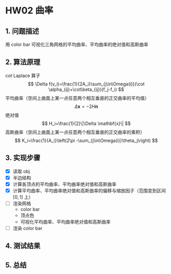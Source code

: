 # HW02 曲率

## 1. 问题描述

用 color bar 可视化三角网格的平均曲率、平均曲率的绝对值和高斯曲率

## 2. 算法原理

cot Laplace 算子
$$
\Delta f(v_i)=\frac{1}{2A_i}\sum_{j\in\Omega(i)}(\cot \alpha_{ij}+\cot\beta_{ij})(f_j-f_i)
$$
平均曲率（空间上曲面上某一点任意两个相互垂直的正交曲率的平均值）
$$
\Delta \mathbf{x}=-2H\mathbf{n}
$$
绝对值
$$
H_i=\frac{1}{2}\|\Delta \mathbf{x}\|
$$
高斯曲率（空间上曲面上某一点任意两个相互垂直的正交曲率的乘积）
$$
K_i=\frac{1}{A_i}\left(2\pi -\sum_{j\in\Omega(i)}\theta_j\right)
$$

## 3. 实现步骤

- [x] 读取 obj
- [x] 半边结构
- [x] 计算各顶点的平均曲率、平均曲率绝对值和高斯曲率
- [x] 计算平均曲率、平均曲率绝对值和高斯曲率的偏移与缩放因子（范围变到区间 $[0,1]$ 上）
- [ ] 渲染网格
  - color bar
  - 顶点色
  - 可视化平均曲率、平均曲率绝对值和高斯曲率
- [ ] 渲染 color bar

## 4. 测试结果



## 5. 总结


